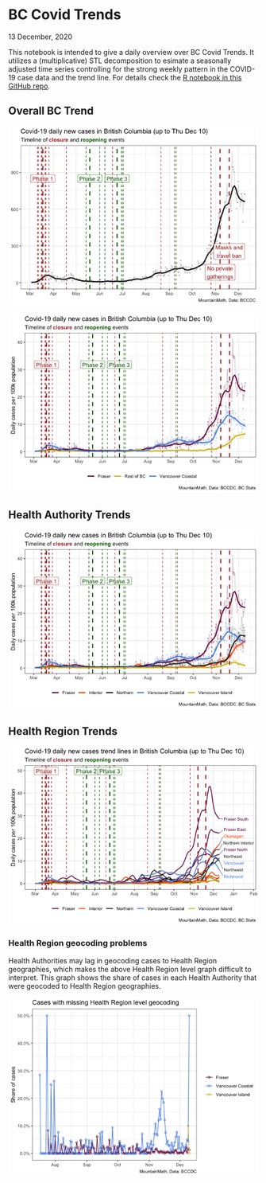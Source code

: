 BC Covid Trends
================
13 December, 2020

This notebook is intended to give a daily overview over BC Covid Trends.
It utilizes a (multiplicative) STL decomposition to esimate a seasonally
adjusted time series controlling for the strong weekly pattern in the
COVID-19 case data and the trend line. For details check the [R notebook
in this GitHub
repo](https://github.com/mountainMath/BCCovidSnippets/blob/main/bc_covid_trends.Rmd).

## Overall BC Trend

![](bc_covid_trends_files/figure-gfm/unnamed-chunk-1-1.png)<!-- -->

![](bc_covid_trends_files/figure-gfm/unnamed-chunk-2-1.png)<!-- -->

## Health Authority Trends

![](bc_covid_trends_files/figure-gfm/unnamed-chunk-3-1.png)<!-- -->

## Health Region Trends

![](bc_covid_trends_files/figure-gfm/unnamed-chunk-4-1.png)<!-- -->

### Health Region geocoding problems

Health Authorities may lag in geocoding cases to Health Region
geographies, which makes the above Health Region level graph difficult
to interpret. This graph shows the share of cases in each Health
Authority that were geocoded to Health Region geographies.

![](bc_covid_trends_files/figure-gfm/unnamed-chunk-5-1.png)<!-- -->
